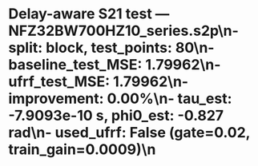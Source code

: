 # Delay-aware S21 test — NFZ32BW700HZ10_series.s2p\n- split: block, test_points: 80\n- baseline_test_MSE: 1.79962\n- ufrf_test_MSE: 1.79962\n- improvement: 0.00%\n- tau_est: -7.9093e-10 s, phi0_est: -0.827 rad\n- used_ufrf: False (gate=0.02, train_gain=0.0009)\n